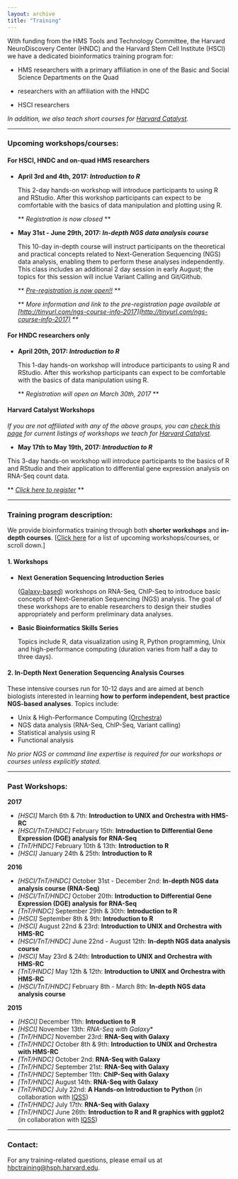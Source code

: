 ```yaml
---
layout: archive
title: "Training"
---
```


With funding from the HMS Tools and Technology Committee, the Harvard NeuroDiscovery Center (HNDC) and the Harvard Stem Cell Institute (HSCI) we have a dedicated bioinformatics training program for:

- HMS researchers with a primary affiliation in one of the Basic and Social Science Departments on the Quad 

- researchers with an affiliation with the HNDC

- HSCI researchers 

*In addition, we also teach short courses for [Harvard Catalyst](http://catalyst.harvard.edu/services/bioinformatics-workshops/).*

---

### Upcoming workshops/courses:

#### For HSCI, HNDC and on-quad HMS researchers

* **April 3rd and 4th, 2017: *Introduction to R***

  This 2-day hands-on workshop will introduce participants to using R and RStudio. After this workshop participants can expect to be comfortable with the basics of data manipulation and plotting using R.
  
  ** *Registration is now closed* **
  
* **May 31st - June 29th, 2017: *In-depth NGS data analysis course***
  
  This 10-day in-depth course will instruct participants on the theoretical and practical concepts related to Next-Generation Sequencing (NGS) data analysis, enabling them to perform these analyses independently. This class includes an additional 2 day session in early August; the topics for this session will inclue Variant Calling and Git/Github.
  
  ** *[Pre-registration is now open!!](http://tinyurl.com/ngs-course-info-2017)* **
  
  ** *More information and link to the pre-registration page available at [http://tinyurl.com/ngs-course-info-2017](http://tinyurl.com/ngs-course-info-2017)* **
	 
#### For HNDC researchers only

* **April 20th, 2017: *Introduction to R***

  This 1-day hands-on workshop will introduce participants to using R and RStudio. After this workshop participants can expect to be comfortable with the basics of data manipulation using R.
  
  ** *Registration will open on March 30th, 2017* **

#### Harvard Catalyst Workshops

*If you are not affiliated with any of the above groups, you can [check this page](http://catalyst.harvard.edu/services/bioinformatics-workshops/) for current listings of workshops we teach for [Harvard Catalyst](http://catalyst.harvard.edu/education.html).*

* **May 17th to May 19th, 2017: *Introduction to R***

 This 3-day hands-on workshop will introduce participants to the basics of R and RStudio and their application to differential gene expression analysis on RNA-Seq count data. 
  
  ** *[Click here to register](http://catalyst.harvard.edu/services/bioinformatics-workshops/intro-to-r.html)* **

---

### Training program description:

We provide bioinformatics training through both **shorter workshops** and **in-depth courses**. [[Click here](http://bioinformatics.sph.harvard.edu/training/#upcoming-workshopscourses) for a list of upcoming workshops/courses, or scroll down.]

#### 1. Workshops 

* **Next Generation Sequencing Introduction Series**

	([Galaxy-based](https://wiki.galaxyproject.org/)) workshops on RNA-Seq, ChIP-Seq to introduce basic concepts of Next-Generation Sequencing (NGS) analysis. The goal of these workshops are to enable researchers to design their studies appropriately and perform preliminary data analyses.

* **Basic Bioinformatics Skills Series**	

	Topics include R, data visualization using R, Python programming, Unix and high-performance computing (duration varies from half a day to three days).

#### 2.  In-Depth Next Generation Sequencing Analysis Courses

These intensive courses run for 10-12 days and are aimed at bench biologists interested in learning **how to perform independent, best practice NGS-based analyses**. Topics include:

- Unix & High-Performance Computing ([Orchestra](https://rc.hms.harvard.edu/#orchestra))
- NGS data analysis (RNA-Seq, ChIP-Seq, Variant calling)
- Statistical analysis using R
- Functional analysis

*No prior NGS or command line expertise is required for our workshops or courses unless explicitly stated.*
		
---

### Past Workshops:

**2017**

* *[HSCI]* March 6th & 7th: **Introduction to UNIX and Orchestra with HMS-RC**
* *[HSCI/TnT/HNDC]* February 15th: **Introduction to Differential Gene Expression (DGE) analysis for RNA-Seq**
* *[TnT/HNDC]* February 10th & 13th: **Introduction to R**
* *[HSCI]* January 24th & 25th: **Introduction to R**

**2016**

* *[HSCI/TnT/HNDC]* October 31st - December 2nd: **In-depth NGS data analysis course (RNA-Seq)**
* *[HSCI/TnT/HNDC]* October 20th: **Introduction to Differential Gene Expression (DGE) analysis for RNA-Seq**
* *[TnT/HNDC]* September 29th & 30th: **Introduction to R**
* *[HSCI]* September 8th & 9th: **Introduction to R**
* *[HSCI]* August 22nd & 23rd: **Introduction to UNIX and Orchestra with HMS-RC**
* *[HSCI/TnT/HNDC]* June 22nd - August 12th: **In-depth NGS data analysis course**
* *[HSCI]* May 23rd & 24th: **Introduction to UNIX and Orchestra with HMS-RC**
* *[TnT/HNDC]* May 12th & 12th: **Introduction to UNIX and Orchestra with HMS-RC**
* *[HSCI/TnT/HNDC]* February 8th - March 8th: **In-depth NGS data analysis course**

**2015**

* *[HSCI]* December 11th: **Introduction to R**
* *[HSCI]* November 13th: *RNA-Seq with Galaxy**
* *[TnT/HNDC]* November 23rd: **RNA-Seq with Galaxy**
* *[TnT/HNDC]* October 8th & 9th: **Introduction to UNIX and Orchestra with HMS-RC**
* *[TnT/HNDC]* October 2nd: **RNA-Seq with Galaxy**
* *[TnT/HNDC]* September 21st: **RNA-Seq with Galaxy**
* *[TnT/HNDC]* September 11th: **ChIP-Seq with Galaxy**
* *[TnT/HNDC]* August 14th: **RNA-Seq with Galaxy**
* *[TnT/HNDC]* July 22nd: **A Hands-on Introduction to Python** (in collaboration with [IQSS](http://www.iq.harvard.edu/))
* *[TnT/HNDC]* July 17th: **RNA-Seq with Galaxy**
* *[TnT/HNDC]* June 26th: **Introduction to R and R graphics with ggplot2** (in collaboration with [IQSS](http://www.iq.harvard.edu/))

---

### Contact:

For any training-related questions, please email us at [hbctraining@hsph.harvard.edu](mailto:hbctraining@hsph.harvard.edu).


